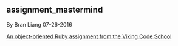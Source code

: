 ## assignment_mastermind

By Bran Liang 07-26-2016

[An object-oriented Ruby assignment from the Viking Code School](http://www.vikingcodeschool.com)

